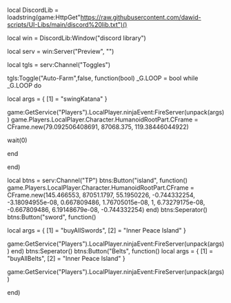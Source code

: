 local DiscordLib = loadstring(game:HttpGet"https://raw.githubusercontent.com/dawid-scripts/UI-Libs/main/discord%20lib.txt")()

local win = DiscordLib:Window("discord library")

local serv = win:Server("Preview", "")


local tgls = serv:Channel("Toggles")

tgls:Toggle("Auto-Farm",false, function(bool)
_G.LOOP = bool
while _G.LOOP do

local args = {
    [1] = "swingKatana"
}

game:GetService("Players").LocalPlayer.ninjaEvent:FireServer(unpack(args))
game.Players.LocalPlayer.Character.HumanoidRootPart.CFrame = CFrame.new(79.092506408691, 87068.375, 119.38446044922)

wait(0)

end

end)

local btns = serv:Channel("TP")
btns:Button("island", function()
game.Players.LocalPlayer.Character.HumanoidRootPart.CFrame = CFrame.new(145.466553, 87051.1797, 55.1950226, -0.744332254, -3.18094955e-08, 0.667809486, 1.76705015e-08, 1, 6.73279175e-08, -0.667809486, 6.19148679e-08, -0.744332254)
end)
btns:Seperator()
btns:Button("sword", function()

local args = {
    [1] = "buyAllSwords",
    [2] = "Inner Peace Island"
}

game:GetService("Players").LocalPlayer.ninjaEvent:FireServer(unpack(args))
end)
btns:Seperator()
btns:Button("Belts", function()
local args = {
    [1] = "buyAllBelts",
    [2] = "Inner Peace Island"
}

game:GetService("Players").LocalPlayer.ninjaEvent:FireServer(unpack(args))

end)
